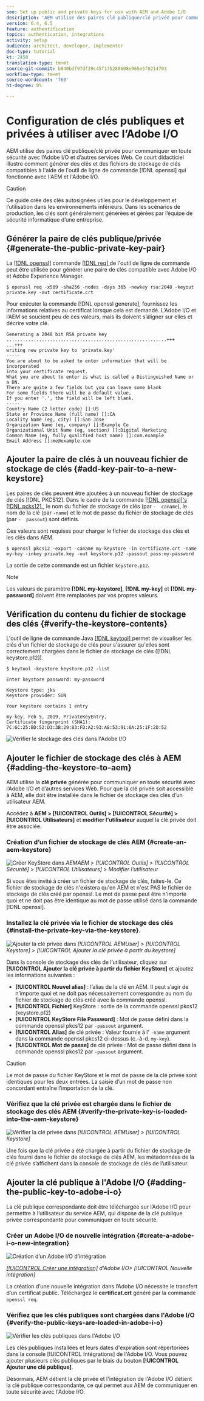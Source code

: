 ```yaml
---
seo: Set up public and private keys for use with AEM and Adobe I/O
description: 'AEM utilise des paires clé publique/clé privée pour communiquer en toute sécurité avec l’Adobe I/O et d’autres services Web. Ce court didacticiel illustre comment générer des clés et des fichiers de stockage de clés compatibles à l''aide de l''outil de ligne de commande openssl qui fonctionne avec l''AEM et l''Adobe I/O. '
version: 6.4, 6.5
feature: authentification
topics: authentication, integrations
activity: setup
audience: architect, developer, implementer
doc-type: tutorial
kt: 2450
translation-type: tm+mt
source-git-commit: b040bdf97df39c45f175288608e965e5f0214703
workflow-type: tm+mt
source-wordcount: '769'
ht-degree: 0%

---
```



# Configuration de clés publiques et privées à utiliser avec l’Adobe I/O

AEM utilise des paires clé publique/clé privée pour communiquer en toute sécurité avec l’Adobe I/O et d’autres services Web. Ce court didacticiel illustre comment générer des clés et des fichiers de stockage de clés compatibles à l&#39;aide de l&#39;outil de ligne de commande [!DNL openssl] qui fonctionne avec l&#39;AEM et l&#39;Adobe I/O.

>[!CAUTION]
>
>Ce guide crée des clés autosignées utiles pour le développement et l’utilisation dans les environnements inférieurs. Dans les scénarios de production, les clés sont généralement générées et gérées par l’équipe de sécurité informatique d’une entreprise.

## Générer la paire de clés publique/privée {#generate-the-public-private-key-pair}

La [[!DNL openssl]](https://www.openssl.org/docs/man1.0.2/man1/openssl.html) commande [[!DNL req] ](https://www.openssl.org/docs/man1.0.2/man1/req.html) de l&#39;outil de ligne de commande  peut être utilisée pour générer une paire de clés compatible avec Adobe I/O et Adobe Experience Manager.

```shell
$ openssl req -x509 -sha256 -nodes -days 365 -newkey rsa:2048 -keyout private.key -out certificate.crt
```

Pour exécuter la commande [!DNL openssl generate], fournissez les informations relatives au certificat lorsque cela est demandé. L’Adobe I/O et l’AEM se soucient peu de ces valeurs, mais ils doivent s’aligner sur elles et décrire votre clé.

```
Generating a 2048 bit RSA private key
...........................................................+++
...+++
writing new private key to 'private.key'
-----
You are about to be asked to enter information that will be incorporated
into your certificate request.
What you are about to enter is what is called a Distinguished Name or a DN.
There are quite a few fields but you can leave some blank
For some fields there will be a default value,
If you enter '.', the field will be left blank.
-----
Country Name (2 letter code) []:US
State or Province Name (full name) []:CA
Locality Name (eg, city) []:San Jose
Organization Name (eg, company) []:Example Co
Organizational Unit Name (eg, section) []:Digital Marketing
Common Name (eg, fully qualified host name) []:com.example
Email Address []:me@example.com
```

## Ajouter la paire de clés à un nouveau fichier de stockage de clés {#add-key-pair-to-a-new-keystore}

Les paires de clés peuvent être ajoutées à un nouveau fichier de stockage de clés [!DNL PKCS12]. Dans le cadre de la commande [[!DNL openssl]'s [!DNL pcks12] ](https://www.openssl.org/docs/man1.0.2/man1/pkcs12.html), le nom du fichier de stockage de clés (par `-  caname`), le nom de la clé (par `-name`) et le mot de passe du fichier de stockage de clés (par `-  passout`) sont définis.

Ces valeurs sont requises pour charger le fichier de stockage des clés et les clés dans AEM.

```shell
$ openssl pkcs12 -export -caname my-keystore -in certificate.crt -name my-key -inkey private.key -out keystore.p12 -passout pass:my-password
```

La sortie de cette commande est un fichier `keystore.p12`.

>[!NOTE]
>
>Les valeurs de paramètre **[!DNL my-keystore]**, **[!DNL my-key]** et **[!DNL my-password]** doivent être remplacées par vos propres valeurs.

## Vérification du contenu du fichier de stockage des clés {#verify-the-keystore-contents}

L&#39;outil de ligne de commande Java [[!DNL keytool] ](https://docs.oracle.com/middleware/1213/wls/SECMG/keytool-summary-appx.htm#SECMG818) permet de visualiser les clés d&#39;un fichier de stockage de clés pour s&#39;assurer qu&#39;elles sont correctement chargées dans le fichier de stockage de clés ([!DNL keystore.p12]).

```shell
$ keytool -keystore keystore.p12 -list

Enter keystore password: my-password

Keystore type: jks
Keystore provider: SUN

Your keystore contains 1 entry

my-key, Feb 5, 2019, PrivateKeyEntry,
Certificate fingerprint (SHA1): 7C:6C:25:BD:52:D3:3B:29:83:FD:A2:93:A8:53:91:6A:25:1F:2D:52
```

![Vérifier le stockage des clés dans l&#39;Adobe I/O](assets/set-up-public-private-keys-for-use-with-aem-and-adobe-io/adobe-io--public-keys.png)

## Ajouter le fichier de stockage des clés à AEM {#adding-the-keystore-to-aem}

AEM utilise la **clé privée** générée pour communiquer en toute sécurité avec l’Adobe I/O et d’autres services Web. Pour que la clé privée soit accessible à AEM, elle doit être installée dans le fichier de stockage des clés d’un utilisateur AEM.

Accédez à **AEM > [!UICONTROL Outils] > [!UICONTROL Sécurité] > [!UICONTROL Utilisateurs]** et **modifier l&#39;utilisateur** auquel la clé privée doit être associée.

### Création d’un fichier de stockage de clés AEM {#create-an-aem-keystore}

![Créer KeyStore dans ](assets/set-up-public-private-keys-for-use-with-aem-and-adobe-io/aem--create-keystore.png)
*AEMAEM >  [!UICONTROL Outils]  >  [!UICONTROL Sécurité]  >  [!UICONTROL Utilisateurs]  > Modifier l’utilisateur*

Si vous êtes invité à créer un fichier de stockage de clés, faites-le. Ce fichier de stockage de clés n&#39;existera qu&#39;en AEM et n&#39;est PAS le fichier de stockage de clés créé par openssl. Le mot de passe peut être n&#39;importe quoi et ne doit pas être identique au mot de passe utilisé dans la commande [!DNL openssl].

### Installez la clé privée via le fichier de stockage des clés {#install-the-private-key-via-the-keystore}.

![Ajouter la clé privée dans ](assets/set-up-public-private-keys-for-use-with-aem-and-adobe-io/aem--add-private-key.png)
*[!UICONTROL AEMUser] >  [!UICONTROL Keystore] >  [!UICONTROL Ajouter la clé privée à partir du keystore]*

Dans la console de stockage des clés de l’utilisateur, cliquez sur **[!UICONTROL Ajouter la clé privée à partir du fichier KeyStore]** et ajoutez les informations suivantes :

* **[!UICONTROL Nouvel alias]** : l’alias de la clé en AEM. Il peut s’agir de n’importe quoi et ne doit pas nécessairement correspondre au nom du fichier de stockage de clés créé avec la commande openssl.
* **[!UICONTROL Fichier]** KeyStore : sortie de la commande openssl pkcs12 (keystore.p12)
* **[!UICONTROL KeyStore File Password]** : Mot de passe défini dans la commande openssl pkcs12 par  `-passout` argument.
* **[!UICONTROL Alias]** de clé privée : Valeur fournie à l&#39; `-name` argument dans la commande openssl pkcs12 ci-dessus (c.-à-d.  `my-key`).
* **[!UICONTROL Mot de passe]** de clé privée : Mot de passe défini dans la commande openssl pkcs12 par  `-passout` argument.

>[!CAUTION]
>
>Le mot de passe du fichier KeyStore et le mot de passe de la clé privée sont identiques pour les deux entrées. La saisie d’un mot de passe non concordant entraîne l’importation de la clé.

### Vérifiez que la clé privée est chargée dans le fichier de stockage des clés AEM {#verify-the-private-key-is-loaded-into-the-aem-keystore}

![Vérifier la clé privée dans ](assets/set-up-public-private-keys-for-use-with-aem-and-adobe-io/aem--keystore.png)
*[!UICONTROL AEMUser] >  [!UICONTROL Keystore]*

Une fois que la clé privée a été chargée à partir du fichier de stockage de clés fourni dans le fichier de stockage de clés AEM, les métadonnées de la clé privée s’affichent dans la console de stockage de clés de l’utilisateur.

## Ajouter la clé publique à l&#39;Adobe I/O {#adding-the-public-key-to-adobe-i-o}

La clé publique correspondante doit être téléchargée sur l’Adobe I/O pour permettre à l’utilisateur du service AEM, qui dispose de la clé publique privée correspondante pour communiquer en toute sécurité.

### Créer un Adobe I/O de nouvelle intégration {#create-a-adobe-i-o-new-integration}

![Création d’un Adobe I/O d’intégration](assets/set-up-public-private-keys-for-use-with-aem-and-adobe-io/adobe-io--create-new-integration.png)

*[[!UICONTROL Créer une intégration]](https://console.adobe.io/)  d&#39;Adobe I/O>  [!UICONTROL Nouvelle intégration]*

La création d’une nouvelle intégration dans l’Adobe I/O nécessite le transfert d’un certificat public. Téléchargez le **certificat.crt** généré par la commande `openssl req`.

### Vérifiez que les clés publiques sont chargées dans l&#39;Adobe I/O {#verify-the-public-keys-are-loaded-in-adobe-i-o}

![Vérifier les clés publiques dans l&#39;Adobe I/O](assets/set-up-public-private-keys-for-use-with-aem-and-adobe-io/adobe-io--public-keys.png)

Les clés publiques installées et leurs dates d&#39;expiration sont répertoriées dans la console [!UICONTROL Intégrations] de l&#39;Adobe I/O. Vous pouvez ajouter plusieurs clés publiques par le biais du bouton **[!UICONTROL Ajouter une clé publique]**.

Désormais, AEM détient la clé privée et l&#39;intégration de l&#39;Adobe I/O détient la clé publique correspondante, ce qui permet aux AEM de communiquer en toute sécurité avec l&#39;Adobe I/O.
